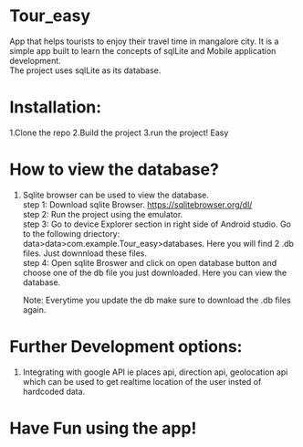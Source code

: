 # Tour_easy
App that helps tourists to enjoy their travel time in mangalore city. It is a simple app built to learn the concepts of sqlLite and Mobile application development.  
The project uses sqlLite as its database.

# Installation:
1.Clone the repo
2.Build the project 
3.run the project! Easy 

# How to view the database?

1. Sqlite browser can be used to view the database. <br/>
    step 1: Download sqlite Browser. https://sqlitebrowser.org/dl/   <br/>
    step 2: Run the project using the emulator. <br/>
    step 3: Go to device Explorer section in right side of Android studio. Go to the following driectory:
            data>data>com.example.Tour_easy>databases. 
            Here you will find 2 .db files. Just downnload these files. <br/>
    step 4: Open sqlite Broswer and click on open database button and choose one of the db file you just downloaded. Here you can view the database. <br/>
    
    Note: Everytime you update the db make sure to download the .db files again. <br/>
    
    
 # Further Development options:
 1. Integrating with google API ie places api, direction api, geolocation api which can be used to get realtime location of the user insted of hardcoded       data. 

# Have Fun using the app!

